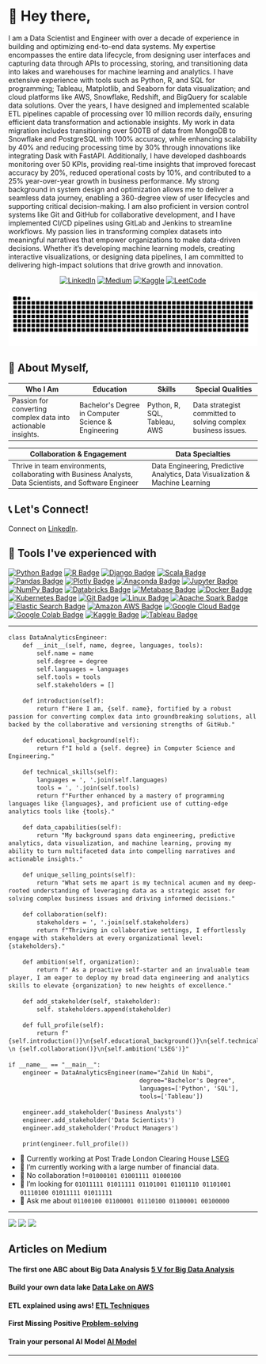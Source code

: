 # 👋 Hey there,
<p>I am a Data Scientist and Engineer with over a decade of experience in building and optimizing end-to-end data systems. My expertise encompasses the entire data lifecycle, from designing user interfaces and capturing data through APIs to processing, storing, and transitioning data into lakes and warehouses for machine learning and analytics. I have extensive experience with tools such as Python, R, and SQL for programming; Tableau, Matplotlib, and Seaborn for data visualization; and cloud platforms like AWS, Snowflake, Redshift, and BigQuery for scalable data solutions. Over the years, I have designed and implemented scalable ETL pipelines capable of processing over 10 million records daily, ensuring efficient data transformation and actionable insights. My work in data migration includes transitioning over 500TB of data from MongoDB to Snowflake and PostgreSQL with 100% accuracy, while enhancing scalability by 40% and reducing processing time by 30% through innovations like integrating Dask with FastAPI. Additionally, I have developed dashboards monitoring over 50 KPIs, providing real-time insights that improved forecast accuracy by 20%, reduced operational costs by 10%, and contributed to a 25% year-over-year growth in business performance. My strong background in system design and optimization allows me to deliver a seamless data journey, enabling a 360-degree view of user lifecycles and supporting critical decision-making. I am also proficient in version control systems like Git and GitHub for collaborative development, and I have implemented CI/CD pipelines using GitLab and Jenkins to streamline workflows. My passion lies in transforming complex datasets into meaningful narratives that empower organizations to make data-driven decisions. Whether it’s developing machine learning models, creating interactive visualizations, or designing data pipelines, I am committed to delivering high-impact solutions that drive growth and innovation.</p>

<p align="center">
  <a href="https://www.linkedin.com/in/uannabi/" target="_blank"><img alt="LinkedIn" src="https://img.shields.io/badge/linkedin-%230077B5.svg?style=for-the-badge&logo=linkedin&logoColor=white"></a>
  <a href="https://medium.com/@uannabi/" target="_blank"><img alt="Medium" src="https://img.shields.io/badge/Medium-12100E?style=for-the-badge&logo=medium&logoColor=white"></a>
  <a href="https://www.kaggle.com/zahidunnabi" target="_blank"><img alt="Kaggle" src="https://img.shields.io/badge/Kaggle-035a7d?style=for-the-badge&logo=kaggle&logoColor=white"></a>
  <a href="https://leetcode.com/uannabi/" target="_blank"><img alt="LeetCode" src="https://img.shields.io/badge/LeetCode-000000?style=for-the-badge&logo=LeetCode&logoColor=white"></a>
</p>

![Snake animation](https://raw.githubusercontent.com/uannabi/uannabi/output/github-contribution-grid-snake-dark.svg)

## 📌 About Myself,

| Who I Am | Education | Skills | Special Qualities |
|----------|-----------|--------|------------------|
| Passion for converting complex data into actionable insights. | Bachelor's Degree in Computer Science & Engineering | Python, R, SQL, Tableau, AWS | Data strategist committed to solving complex business issues. |

| Collaboration & Engagement | Data Specialties |
|----------------------------|-----------------|
| Thrive in team environments, collaborating with Business Analysts, Data Scientists, and Software Engineer | Data Engineering, Predictive Analytics, Data Visualization & Machine Learning |


## 📞 Let's Connect!
Connect on [LinkedIn](https://www.linkedin.com/in/uannabi/).




## 🧰 Tools I've experienced with

[![Python Badge](https://img.shields.io/badge/-Python-black?style=flat&logo=Python&logoColor=white)]()
[![R Badge](https://img.shields.io/badge/-R-black?style=flat&logo=Python&logoColor=white)]()
[![Django Badge](https://img.shields.io/badge/-Django-black?style=flat&logo=Django&logoColor=white)]()
[![Scala Badge](https://img.shields.io/badge/-Scala-black?style=flat&logo=Scala&logoColor=white)]()
[![Pandas Badge](https://img.shields.io/badge/-Pandas-black?style=flat&logo=pandas&logoColor=white)]()
[![Plotly Badge](https://img.shields.io/badge/-Plotly-black?style=flat&logo=Plotly&logoColor=white)]()
[![Anaconda Badge](https://img.shields.io/badge/-Anaconda-black?style=flat&logo=Anaconda&logoColor=white)]()
[![Jupyter Badge](https://img.shields.io/badge/-Jupyter-black?style=flat&logo=Jupyter&logoColor=white&)]()
[![NumPy Badge](https://img.shields.io/badge/-NumPy-black?style=flat&logo=NumPy&logoColor=white)]()
[![Databricks Badge](https://img.shields.io/badge/-Databricks-black?style=flat&logo=Databricks&logoColor=white)]()
[![Metabase Badge](https://img.shields.io/badge/-Metabase-black?style=flat&logo=Metabase&logoColor=white)]()
[![Docker Badge](https://img.shields.io/badge/-Docker-black?style=flat&logo=Docker&logoColor=white)]()
[![Kubernetes Badge](https://img.shields.io/badge/-Kubernetes-black?style=flat&logo=Kubernetes&logoColor=white)]()
[![Git Badge](https://img.shields.io/badge/-Git-black?style=flat&logo=Git&logoColor=white)]()
[![Linux Badge](https://img.shields.io/badge/-Linux-black?style=flat&logo=Linux&logoColor=white)]()
[![Apache Spark Badge](https://img.shields.io/badge/-ApacheCassandra-black?style=flat&logo=ApacheCassandra&logoColor=white)]()
[![Elastic Search Badge](https://img.shields.io/badge/-Elastic-black?style=flat&logo=Elastic&logoColor=white)]()
[![Amazon AWS Badge](https://img.shields.io/badge/-AmazonAWS-black?style=flat&logo=AWS&logoColor=white)]()
[![Google Cloud Badge](https://img.shields.io/badge/-GoogleCloud-black?style=flat&logo=GoogleCloud&logoColor=white)]()
[![Google Colab Badge](https://img.shields.io/badge/-GoogleColab-black?style=flat&logo=GoogleColab&logoColor=white)]()
[![Kaggle Badge](https://img.shields.io/badge/-Kaggle-black?style=flat&logo=Kaggle&logoColor=white)]()
[![Tableau Badge](https://img.shields.io/badge/-Tableau-black?style=flat&logo=Tableau&logoColor=white)]()
<!-- Add more badges here -->

---

``` 
class DataAnalyticsEngineer:
    def __init__(self, name, degree, languages, tools):
        self.name = name
        self.degree = degree
        self.languages = languages
        self.tools = tools
        self.stakeholders = []

    def introduction(self):
        return f"Here I am, {self. name}, fortified by a robust passion for converting complex data into groundbreaking solutions, all backed by the collaborative and versioning strengths of GitHub."

    def educational_background(self):
        return f"I hold a {self. degree} in Computer Science and Engineering."

    def technical_skills(self):
        languages = ', '.join(self.languages)
        tools = ', '.join(self.tools)
        return f"Further enhanced by a mastery of programming languages like {languages}, and proficient use of cutting-edge analytics tools like {tools}."

    def data_capabilities(self):
        return "My background spans data engineering, predictive analytics, data visualization, and machine learning, proving my ability to turn multifaceted data into compelling narratives and actionable insights."

    def unique_selling_points(self):
        return "What sets me apart is my technical acumen and my deep-rooted understanding of leveraging data as a strategic asset for solving complex business issues and driving informed decisions."

    def collaboration(self):
        stakeholders = ', '.join(self.stakeholders)
        return f"Thriving in collaborative settings, I effortlessly engage with stakeholders at every organizational level: {stakeholders}."

    def ambition(self, organization):
        return f" As a proactive self-starter and an invaluable team player, I am eager to deploy my broad data engineering and analytics skills to elevate {organization} to new heights of excellence."

    def add_stakeholder(self, stakeholder):
        self. stakeholders.append(stakeholder)

    def full_profile(self):
        return f"{self.introduction()}\n{self.educational_background()}\n{self.technical_skills()}\n{self.data_capabilities()}\n{self.unique_selling_points()} \n {self.collaboration()}\n{self.ambition('LSEG')}"

if __name__ == "__main__":
    engineer = DataAnalyticsEngineer(name="Zahid Un Nabi", 
                                     degree="Bachelor's Degree", 
                                     languages=['Python', 'SQL'], 
                                     tools=['Tableau'])

    engineer.add_stakeholder('Business Analysts')
    engineer.add_stakeholder('Data Scientists')
    engineer.add_stakeholder('Product Managers')

    print(engineer.full_profile())

```

- 🔭 Currently working at Post Trade London Clearing House [LSEG](https://www.lch.com/)
- 🌱 I’m currently working with a large number of financial data.
- 👯 No collaboration !=```01000101 01001111 01000100```
- 🤔 I’m looking for ```01011111 01011111 01101001 01101110 01101001 01110100 01011111 01011111 ```
- 💬 Ask me about ```01100100 01100001 01110100 01100001 00100000```

<hr>
<p>
<img width="330px" src="https://github-readme-stats.vercel.app/api?username=uannabi&show_icons=true&count_private=true&theme=merko"/>
<img width="330px" src="https://github-readme-streak-stats.herokuapp.com?user=uannabi&theme=merko"/> 
<img width="330px" src="https://github-readme-activity-graph.vercel.app/graph?username=uannabi&theme=merko">
</p>


## Articles on Medium


#### The first one ABC about Big Data Analysis [5 V for Big Data Analysis ](https://zahid-uan-nabi.medium.com/five-v-of-data-analysis-47868610b6f6) 

#### Build your own data lake [Data Lake on AWS ](https://zahid-uan-nabi.medium.com/data-lakes-on-aws-b598cd9616b2) 

#### ETL explained using aws!  [ETL Techniques ](https://zahid-uan-nabi.medium.com/etl-techniques-5d409597bfe5)

#### First Missing Positive  [Problem-solving](https://uannabi.medium.com/first-missing-positive-bf233f6c180b)
#### Train your personal AI Model [AI Model](https://uannabi.medium.com/train-your-personal-ai-model-892478fd09e6)
<hr>





     
